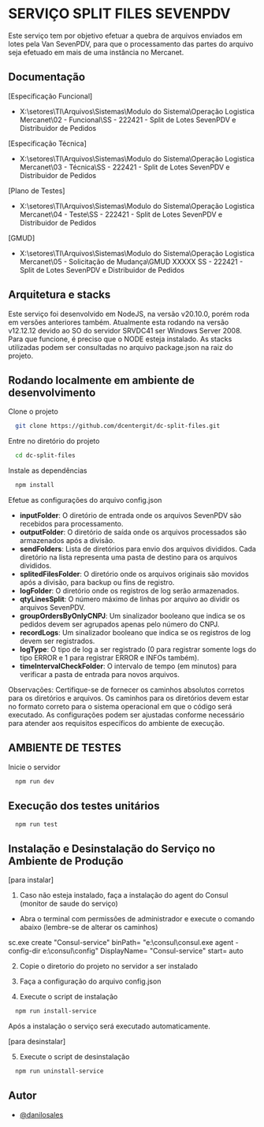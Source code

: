 # SERVIÇO SPLIT FILES SEVENPDV

Este serviço tem por objetivo efetuar a quebra de arquivos enviados em lotes pela Van SevenPDV, para que o processamento das partes do arquivo seja efetuado em mais de uma instância no Mercanet.

## Documentação

[Especificação Funcional]

- X:\setores\TI\Arquivos\Sistemas\Modulo do Sistema\Operação Logistica Mercanet\02 - Funcional\SS - 222421 - Split de Lotes SevenPDV e Distribuidor de Pedidos

[Especificação Técnica]

- X:\setores\TI\Arquivos\Sistemas\Modulo do Sistema\Operação Logistica Mercanet\03 - Técnica\SS - 222421 - Split de Lotes SevenPDV e Distribuidor de Pedidos

[Plano de Testes]

- X:\setores\TI\Arquivos\Sistemas\Modulo do Sistema\Operação Logistica Mercanet\04 - Teste\SS - 222421 - Split de Lotes SevenPDV e Distribuidor de Pedidos

[GMUD]

- X:\setores\TI\Arquivos\Sistemas\Modulo do Sistema\Operação Logistica Mercanet\05 - Solicitação de Mudança\GMUD XXXXX SS - 222421 - Split de Lotes SevenPDV e Distribuidor de Pedidos

## Arquitetura e stacks

Este serviço foi desenvolvido em NodeJS, na versão v20.10.0, porém roda em versões anteriores também. Atualmente esta rodando na versão v12.12.12 devido ao SO do servidor SRVDC41 ser Windows Server 2008.
Para que funcione, é preciso que o NODE esteja instalado.
As stacks utilizadas podem ser consultadas no arquivo package.json na raiz do projeto.

## Rodando localmente em ambiente de desenvolvimento

Clone o projeto

```bash
  git clone https://github.com/dcentergit/dc-split-files.git
```

Entre no diretório do projeto

```bash
  cd dc-split-files
```

Instale as dependências

```bash
  npm install
```

Efetue as configurações do arquivo config.json

- **inputFolder**: O diretório de entrada onde os arquivos SevenPDV são recebidos para processamento.
- **outputFolder**: O diretório de saída onde os arquivos processados são armazenados após a divisão.
- **sendFolders**: Lista de diretórios para envio dos arquivos divididos. Cada diretório na lista representa uma pasta de destino para os arquivos divididos.
- **splitedFilesFolder**: O diretório onde os arquivos originais são movidos após a divisão, para backup ou fins de registro.
- **logFolder**: O diretório onde os registros de log serão armazenados.
- **qtyLinesSplit**: O número máximo de linhas por arquivo ao dividir os arquivos SevenPDV.
- **groupOrdersByOnlyCNPJ**: Um sinalizador booleano que indica se os pedidos devem ser agrupados apenas pelo número do CNPJ.
- **recordLogs**: Um sinalizador booleano que indica se os registros de log devem ser registrados.
- **logType**: O tipo de log a ser registrado (0 para registrar somente logs do tipo ERROR e 1 para registrar ERROR e INFOs também).
- **timeIntervalCheckFolder**: O intervalo de tempo (em minutos) para verificar a pasta de entrada para novos arquivos.

Observações:
Certifique-se de fornecer os caminhos absolutos corretos para os diretórios e arquivos.
Os caminhos para os diretórios devem estar no formato correto para o sistema operacional em que o código será executado.
As configurações podem ser ajustadas conforme necessário para atender aos requisitos específicos do ambiente de execução.

## AMBIENTE DE TESTES
Inicie o servidor

```bash
  npm run dev
```

## Execução dos testes unitários

```bash
  npm run test
```

## Instalação e Desinstalação do Serviço no Ambiente de Produção

[para instalar]

1. Caso não esteja instalado, faça a instalação do agent do Consul (monitor de saude do serviço)

- Abra o terminal com permissões de administrador e execute o comando abaixo (lembre-se de alterar os caminhos)

sc.exe create "Consul-service" binPath= "e:\consul\consul.exe agent -config-dir e:\consul\config" DisplayName= "Consul-service" start= auto

2. Copie o diretorio do projeto no servidor a ser instalado

3. Faça a configuração do arquivo config.json

4. Execute o script de instalação

```bash
  npm run install-service
```

Após a instalação o serviço será executado automaticamente.

[para desinstalar]

5. Execute o script de desinstalação

```bash
  npm run uninstall-service
```

## Autor

- [@danilosales](https://github.com/danilosalys)

